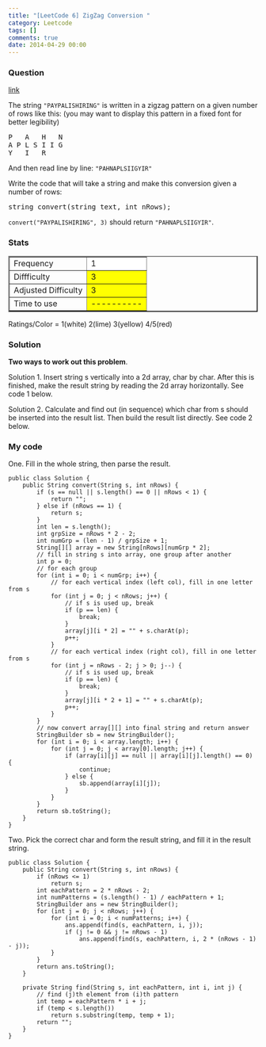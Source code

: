 ```yaml
---
title: "[LeetCode 6] ZigZag Conversion "
category: Leetcode
tags: []
comments: true
date: 2014-04-29 00:00
---
```



### Question

[link](http://oj.leetcode.com/problems/zigzag-conversion/)

<div class="question-content">
<p></p><p>
The string <code>"PAYPALISHIRING"</code> is written in a zigzag pattern on a given number of rows like this: (you may want to display this pattern in a fixed font for better legibility)
</p><pre>
P   A   H   N
A P L S I I G
Y   I   R
</pre>

And then read line by line: <code>"PAHNAPLSIIGYIR"</code><p></p>

<p>
Write the code that will take a string and make this conversion given a number of rows:

</p><pre>string convert(string text, int nRows);</pre>

<code>convert("PAYPALISHIRING", 3)</code> should return <code>"PAHNAPLSIIGYIR"</code>.

<p></p><p></p>
</div>

### Stats

<table border="2">
	<tr>
		<td>Frequency</td>
		<td bgcolor="white">1</td>
	</tr>
	<tr>
		<td>Diffficulty</td>
		<td bgcolor="yellow">3</td>
	</tr>
	<tr>
		<td>Adjusted Difficulty</td>
		<td bgcolor="yellow">3</td>
	</tr>
	<tr>
		<td>Time to use</td>
		<td bgcolor="yellow">----------</td>
	</tr>
</table>

Ratings/Color = 1(white) 2(lime) 3(yellow) 4/5(red)

### Solution

**Two ways to work out this problem**.

Solution 1. Insert string s vertically into a 2d array, char by char. After this is finished, make the result string by reading the 2d array horizontally. See code 1 below.

Solution 2. Calculate and find out (in sequence) which char from s should be inserted into the result list. Then build the result list directly. See code 2 below.

### My code

One. Fill in the whole string, then parse the result.

    public class Solution {
        public String convert(String s, int nRows) {
            if (s == null || s.length() == 0 || nRows < 1) {
                return "";
            } else if (nRows == 1) {
                return s;
            }
            int len = s.length();
            int grpSize = nRows * 2 - 2;
            int numGrp = (len - 1) / grpSize + 1;
            String[][] array = new String[nRows][numGrp * 2];
            // fill in string s into array, one group after another
            int p = 0;
            // for each group
            for (int i = 0; i < numGrp; i++) {
                // for each vertical index (left col), fill in one letter from s
                for (int j = 0; j < nRows; j++) {
                    // if s is used up, break
                    if (p == len) {
                        break;
                    }
                    array[j][i * 2] = "" + s.charAt(p);
                    p++;
                }
                // for each vertical index (right col), fill in one letter from s
                for (int j = nRows - 2; j > 0; j--) {
                    // if s is used up, break
                    if (p == len) {
                        break;
                    }
                    array[j][i * 2 + 1] = "" + s.charAt(p);
                    p++;
                }
            }
            // now convert array[][] into final string and return answer
            StringBuilder sb = new StringBuilder();
            for (int i = 0; i < array.length; i++) {
                for (int j = 0; j < array[0].length; j++) {
                    if (array[i][j] == null || array[i][j].length() == 0) {
                        continue;
                    } else {
                        sb.append(array[i][j]);
                    }
                }
            }
            return sb.toString();
        }
    }

Two. Pick the correct char and form the result string, and fill it in the result string.

    public class Solution {
        public String convert(String s, int nRows) {
            if (nRows <= 1)
                return s;
            int eachPattern = 2 * nRows - 2;
            int numPatterns = (s.length() - 1) / eachPattern + 1;
            StringBuilder ans = new StringBuilder();
            for (int j = 0; j < nRows; j++) {
                for (int i = 0; i < numPatterns; i++) {
                    ans.append(find(s, eachPattern, i, j));
                    if (j != 0 && j != nRows - 1)
                        ans.append(find(s, eachPattern, i, 2 * (nRows - 1) - j));
                }
            }
            return ans.toString();
        }

        private String find(String s, int eachPattern, int i, int j) {
            // find (j)th element from (i)th pattern
            int temp = eachPattern * i + j;
            if (temp < s.length())
                return s.substring(temp, temp + 1);
            return "";
        }
    }
